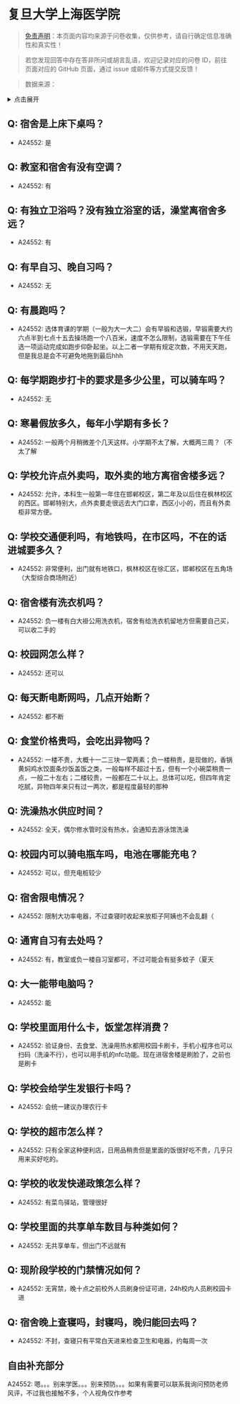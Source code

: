 # 复旦大学上海医学院

> [免责声明](https://colleges.chat/#_3)：本页面内容均来源于问卷收集，仅供参考，请自行确定信息准确性和真实性！

> 若您发现回答中存在答非所问或胡言乱语，欢迎记录对应的问卷 ID，前往页面对应的 GitHub 页面，通过 issue 或邮件等方式提交反馈！

> 数据来源：

<details><summary>点击展开</summary>
<ul>
<li>A24552: 350094405@qq.com (2024 年 06 月)</li>
</ul>
</details>

## Q: 宿舍是上床下桌吗？

- A24552: 是

## Q: 教室和宿舍有没有空调？

- A24552: 有

## Q: 有独立卫浴吗？没有独立浴室的话，澡堂离宿舍多远？

- A24552: 有

## Q: 有早自习、晚自习吗？

- A24552: 无

## Q: 有晨跑吗？

- A24552: 选体育课的学期（一般为大一大二）会有早锻和选锻，早锻需要大约六点半到七点十五去操场跑一个八百米，速度不怎么限制，选锻需要在下午任选一项运动完成如跑步仰卧起坐。以上二者一学期有规定次数，不用天天跑，但是我总是会不可避免地拖到最后hhh

## Q: 每学期跑步打卡的要求是多少公里，可以骑车吗？

- A24552: 无

## Q: 寒暑假放多久，每年小学期有多长？

- A24552: 一般两个月稍微差个几天这样。小学期不太了解，大概两三周？（不太了解

## Q: 学校允许点外卖吗，取外卖的地方离宿舍楼多远？

- A24552: 允许，本科生一般第一年住在邯郸校区，第二年及以后住在枫林校区的西区。邯郸特别大，点外卖要走很远去大门口拿，西区小小的，而且有外卖柜非常方便。

## Q: 学校交通便利吗，有地铁吗，在市区吗，不在的话进城要多久？

- A24552: 非常便利，出门就有地铁口，枫林校区在徐汇区，邯郸校区在五角场（大型综合商场附近）

## Q: 宿舍楼有洗衣机吗？

- A24552: 负一楼有白大褂公用洗衣机，宿舍有给洗衣机留地方但需要自己买，可以收二手的

## Q: 校园网怎么样？

- A24552: 还可以

## Q: 每天断电断网吗，几点开始断？

- A24552: 都不断

## Q: 食堂价格贵吗，会吃出异物吗？

- A24552: 一楼不贵，大概十一二三块一荤两素；负一楼稍贵，是现做的，香锅黄焖鸡水饺面条炒饭盖饭之类，一般每样不超过十五，但有一个小碗菜稍贵一点，一般二十左右；二楼较贵，一般都在二十以上。总体可以吃，但四年肯定吃腻，异物四年来只有过一两次，都是程度最轻的那种

## Q: 洗澡热水供应时间？

- A24552: 全天，偶尔修水管时没有热水，会通知去游泳馆洗澡

## Q: 校园内可以骑电瓶车吗，电池在哪能充电？

- A24552: 可以，但充电桩较少

## Q: 宿舍限电情况？

- A24552: 限制大功率电器，不过查寝时收起来放柜子阿姨也不会乱翻（

## Q: 通宵自习有去处吗？

- A24552: 有，教室或负一楼自习室都可，不过可能会有挺多蚊子（夏天

## Q: 大一能带电脑吗？

- A24552: 能

## Q: 学校里面用什么卡，饭堂怎样消费？

- A24552: 验证身份、去食堂、洗澡用热水都用校园卡刷卡，手机小程序也可以扫码（洗澡不行），也可以用手机的nfc功能。现在进宿舍楼是刷脸了，之前也是刷卡

## Q: 学校会给学生发银行卡吗？

- A24552: 会统一建议办理农行卡

## Q: 学校的超市怎么样？

- A24552: 只有全家这种便利店，日用品稍贵但是里面的饭很好吃不贵，几乎只用来买好吃的。

## Q: 学校的收发快递政策怎么样？

- A24552: 有菜鸟驿站，管理很好

## Q: 学校里面的共享单车数目与种类如何？

- A24552: 无共享单车，但出门不远就有

## Q: 现阶段学校的门禁情况如何？

- A24552: 无宵禁，晚十点之前校外人员刷身份证可进，24h校内人员刷校园卡进

## Q: 宿舍晚上查寝吗，封寝吗，晚归能回去吗？

- A24552: 不封，查寝只有平常白天进来检查卫生和电器，约每周一次

## 自由补充部分

A24552: 嗯。。。别来学医。。。别来预防。。。如果有需要可以联系我询问预防老师风评，不过我也接触不多，个人视角仅作参考